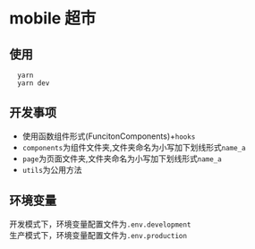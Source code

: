 <!--
 * @Date: 2022-03-14 15:56:09
 * @LastEditors: Fullsize
 * @LastEditTime: 2022-03-21 16:56:34
 * @FilePath: /mobile-supermarket/README.md
 * @Author: Fullsize
-->
# mobile 超市

## 使用
```
  yarn
  yarn dev
```
## 开发事项
- 使用函数组件形式(FuncitonComponents)+`hooks`
- `components`为组件文件夹,文件夹命名为小写加下划线形式`name_a`
- `page`为页面文件夹,文件夹命名为小写加下划线形式`name_a`
- `utils`为公用方法
## 环境变量
开发模式下，环境变量配置文件为`.env.development`<br/>
生产模式下，环境变量配置文件为`.env.production`

